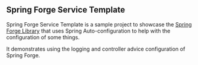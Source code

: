 ## Spring Forge Service Template

Spring Forge Service Template is a sample project to showcase the [Spring Forge Library](https://github.com/pcalouche/spring-forge) that uses Spring
Auto-configuration to help with the configuration of some things.

It demonstrates using the logging and controller advice configuration of Spring Forge.
